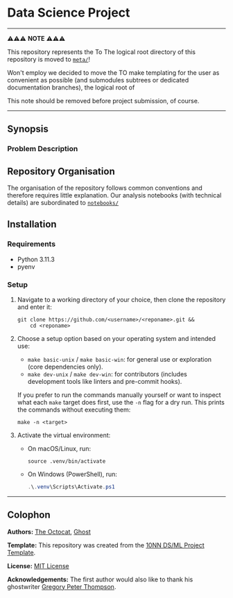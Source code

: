 # Data Science Project
<!-- TODO: Update title -->

---

⚠️⚠️⚠️ **NOTE** ⚠️⚠️⚠️

This repository represents the
To The logical root directory of this repository is moved to [`meta/`](./meta/)!

Won't employ  we decided to move the TO make templating for the user as convenient as possible (and submodules subtrees or dedicated documentation branches), the logical root of

This note should be removed before project submission, of course.

---

## Synopsis

### Problem Description

<!-- 
TODO: Write this section 

Aspects which can be addressed here:

- Problem:
  - The business/research problem.
  - The objective of the project.
  - Key questions answered.
- Data:
  - Source(s) of data.
  - How to access (if public).
  - Description of columns/features.
  - Size and format.
- Results:
  - Summary of findings (accuracy, metrics, charts).
  - Visuals or links to reports (e.g., PDF, dashboard).
  - Key insights.
-->

## Repository Organisation

The organisation of the repository follows common conventions and therefore requires little explanation. Our analysis notebooks (with technical details) are subordinated to [`notebooks/`](./notebooks/)

## Installation

### Requirements

- Python 3.11.3
- pyenv

### Setup

1. Navigate to a working directory of your choice, then clone the repository and enter it:

   ``` shell
   git clone https://github.com/<username>/<reponame>.git &&
       cd <reponame>
   ```

2. Choose a setup option based on your operating system and intended use:

   - `make basic-unix` / `make basic-win`: for general use or exploration (core dependencies only).
   - `make dev-unix` / `make dev-win`: for contributors (includes development tools like linters and pre-commit hooks).

   If you prefer to run the commands manually yourself or want to inspect what each `make` target does first, use the `-n` flag for a dry run. This prints the commands without executing them:

   ``` shell
   make -n <target>
   ```

3. Activate the virtual environment:

   - On macOS/Linux, run:

     ```shell
     source .venv/bin/activate
     ```

   - On Windows (PowerShell), run:

     ``` powershell
     .\.venv\Scripts\Activate.ps1
     ```

---

## Colophon
<!-- TODO: Update section -->

**Authors:** [The Octocat](https://github.com/octocat), [Ghost](https://github.com/ghost)

**Template:** This repository was created from the [10NN DS/ML Project Template](https://github.com/neuefische/ds-take-me-home_template).

**License:** [MIT License](license.txt)

**Acknowledgements:** The first author would also like to thank his ghostwriter [Gregory Peter Thompson](https://chatgpt.com).
